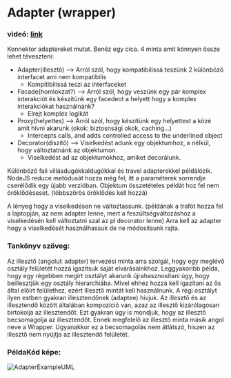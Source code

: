 # Adapter (wrapper)
### videó: [link](https://www.youtube.com/watch?v=2PKQtcJjYvc&list=PLrhzvIcii6GNjpARdnO4ueTUAVR9eMBpc&index=8)
Konnektor adaptereket mutat. Benéz egy cica.
4 minta amit könnyen össze lehet téveszteni:
* Adapter(illesztő) --> Arról szól, hogy kompatibilissá teszünk 2 különböző interfacet ami nem kompatibilis
    * Kompitibilissá teszi az interfaceket 
* Facade(homlokzat?) --> Arról szól, hogy veszünk egy pár komplex interakciót és készítünk egy facedeot a helyett hogy a komplex interakciókat használnánk?
    * Elrejt komplex logikát
* Proxy(helyettes) --> Arról szól, hogy készítünk egy helyettest a közé amit hívni akarunk (okok: biztosnsági okok, caching...)
    * Intercepts calls, and adds controlled access to the underlined object
* Decorator(díszítő) --> Viselkedést adunk egy objektumhoz, a nélkül, hogy változtatnánk az objektumon.
    * Viselkedést ad az objektumokhoz, amiket decorálunk.


Különböző fali villásdugókkaldugókkal és travel adapterekkel példálózik.
NodeJS reduce metódusát hozza még fel, itt a paraméterek sorrendje cserélődik egy újabb verzióban.
Objektum összetételes példát hoz fel nem öröklődéseset. (többszörös öröklődés kell hozzá)

A lényeg hogy a viselkedésen ne változtassunk. (példának a trafót hozza fel a laptopján, az nem adapter lenne, mert a feszültségváltozáshoz a viselkedésén kell változtatni szal az pl decorator lenne)
Arra kell az adapter hogy a viselkedését használhassuk de ne módosítsunk rajta.
### Tankönyv szöveg:

Az illesztő (angolul: adapter) tervezési minta arra szolgál, hogy egy meglévő osztály felületét hozzá
igazítsuk saját elvárásainkhoz. Leggyakoribb példa, hogy egy régebben megírt osztályt akarunk
újrahasznosítani úgy, hogy beillesztjük egy osztály hierarchiába. Mivel ehhez hozzá kell igazítani az ős
által előírt felülethez, ezért illesztő mintát kell használnunk.
A régi osztályt ilyen estben gyakran illesztendőnek (adaptee) hívjuk. Az illesztő és az illesztendő
között általában kompozíció van, azaz az illesztő kizárólagosan birtokolja az illesztendőt. Ezt gyakran
úgy is mondjuk, hogy az illesztő becsomagolja az illesztendőt. Ennek megfelelő az illesztő minta másik
angol neve a Wrapper. Ugyanakkor ez a becsomagolás nem átlátszó, hiszen az illesztő nem nyújtja az
illesztendő felületét. 

### PéldaKód képe:
![AdapterExampleUML](https://refactoring.guru/images/patterns/diagrams/adapter/example.png)
